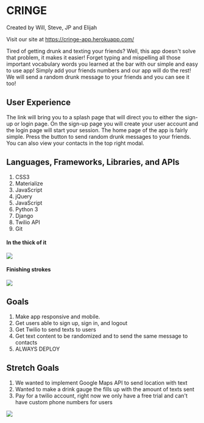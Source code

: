 # **CRINGE**

Created by Will, Steve, JP and Elijah

Visit our site at https://cringe-app.herokuapp.com/

Tired of getting drunk and texting your friends? Well, this app doesn't solve that problem, it makes it easier! Forget typing and mispelling all those important vocabulary words you learned at the bar with our simple and easy to use app! Simply add your friends numbers and our app will do the rest! We will send a random drunk message to your friends and you can see it too!

## **User Experience**

The link will bring you to a splash page that will direct you to either the sign-up or login page. On the sign-up page you will create your user account and the login page will start your session.  The home page of the app is fairly simple.  Press the button to send random drunk messages to your friends.  You can also view your contacts in the top right modal.   


## **Languages, Frameworks, Libraries, and APIs**

1. CSS3
2. Materialize
3. JavaScript
4. jQuery
5. JavaScript
6. Python 3
7. Django
8. Twilio API
9. Git

#### **In the thick of it**

![](https://i.imgur.com/BDY3gWal.png)

#### **Finishing strokes**

![](https://i.imgur.com/M0Uqs0ll.png)

## **Goals**

1. Make app responsive and mobile.
2. Get users able to sign up, sign in, and logout
3. Get Twilio to send texts to users
4. Get text content to be randomized and to send the same message to contacts
5. ALWAYS DEPLOY


## **Stretch Goals**

1. We wanted to implement Google Maps API to send location with text
2. Wanted to make a drink gauge the fills up with the amount of texts sent
3. Pay for a twilio account, right now we only have a free trial and can't have custom phone numbers for users

![](https://i.imgur.com/6mWNIahl.png)

